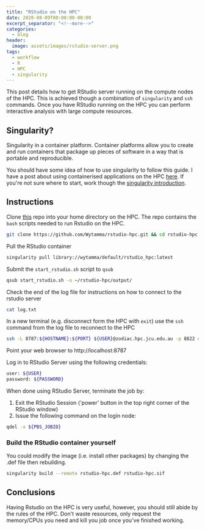 ```yaml
---
title: "RStudio on the HPC"
date: 2020-08-09T00:00:00-00:00
excerpt_separator: "<!--more-->"
categories:
  - blog
header:
  image: assets/images/rstudio-server.png
tags:
  - workflow
  - R
  - HPC
  - singularity
---
```


This post details how to get RStudio server running on the compute nodes of the HPC. This is achieved though a combination of `singularity` and  `ssh` commands. Once you have RStudio running on the HPC you can perform interactive analysis with large compute resources.

## Singularity?

Singularity in a container platform. Container platforms allow you to create and run containers that package up pieces of software in a way that is portable and reproducible. 

You should have some idea of how to use singularity to follow this guide. I have a post about using containerised applications on the HPC [here](https://blog.wytamma.com/blog/Singularity-RStan/). If you're not sure where to start, work though the [singularity introduction](https://sylabs.io/guides/3.6/user-guide/introduction.html).

## Instructions

Clone [this](https://github.com/Wytamma/rstudio-hpc) repo into your home directory on the HPC. The repo contains the `bash` scripts needed to run Rstudio on the HPC.  

```bash
git clone https://github.com/Wytamma/rstudio-hpc.git && cd rstudio-hpc
```

Pull the RStudio container 

```bash
singularity pull library://wytamma/default/rstudio_hpc:latest
```

Submit the `start_rstudio.sh` script to `qsub`

```bash
qsub start_rstudio.sh -o ~/rstudio-hpc/output/
```

Check the end of the log file for instructions on how to connect to the rstudio server

```bash
cat log.txt
```

In a new terminal (e.g. disconnect form the HPC with `exit`) use the `ssh` command from the log file to reconnect to the HPC

```bash
ssh -L 8787:${HOSTNAME}:${PORT} ${USER}@zodiac.hpc.jcu.edu.au -p 8822 # only include -p 8822 if you are off-campus
```

Point your web browser to http://localhost:8787

Log in to RStudio Server using the following credentials:

```bash  
user: ${USER}
password: ${PASSWORD}
```

When done using RStudio Server, terminate the job by:

1. Exit the RStudio Session ('power' button in the top right corner of the RStudio window)
2. Issue the following command on the login node:

```bash
qdel -x ${PBS_JOBID}
```

### Build the RStudio container yourself

You could modify the image (i.e. install other packages) by changing the .def file then rebuilding.

```bash
singularity build --remote rstudio-hpc.def rstudio-hpc.sif
```

## Conclusions

Having Rstudio on the HPC is very useful, however, you should still abide by the rules of the HPC. Don't waste resources, only request the memory/CPUs you need and kill you job once you've finished working.

